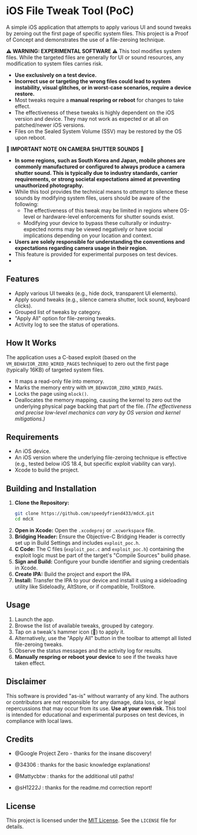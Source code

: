 # iOS File Tweak Tool (PoC)

A simple iOS application that attempts to apply various UI and sound tweaks by zeroing out the first page of specific system files. This project is a Proof of Concept and demonstrates the use of a file-zeroing technique.

**⚠️ WARNING: EXPERIMENTAL SOFTWARE ⚠️**
This tool modifies system files. While the targeted files are generally for UI or sound resources, any modification to system files carries risk.
- **Use exclusively on a test device.**
- **Incorrect use or targeting the wrong files could lead to system instability, visual glitches, or in worst-case scenarios, require a device restore.**
- Most tweaks require a **manual respring or reboot** for changes to take effect.
- The effectiveness of these tweaks is highly dependent on the iOS version and device. They may not work as expected or at all on patched/newer iOS versions.
- Files on the Sealed System Volume (SSV) may be restored by the OS upon reboot.

**📸 IMPORTANT NOTE ON CAMERA SHUTTER SOUNDS 📸**
- **In some regions, such as South Korea and Japan, mobile phones are commonly manufactured or configured to always produce a camera shutter sound. This is typically due to industry standards, carrier requirements, or strong societal expectations aimed at preventing unauthorized photography.**
- While this tool provides the technical means to *attempt* to silence these sounds by modifying system files, users should be aware of the following:
    - The effectiveness of this tweak may be limited in regions where OS-level or hardware-level enforcements for shutter sounds exist.
    - Modifying your device to bypass these culturally or industry-expected norms may be viewed negatively or have social implications depending on your location and context.
- **Users are solely responsible for understanding the conventions and expectations regarding camera usage in their region.**
- This feature is provided for experimental purposes on test devices.
- 
## Features

-   Apply various UI tweaks (e.g., hide dock, transparent UI elements).
-   Apply sound tweaks (e.g., silence camera shutter, lock sound, keyboard clicks).
-   Grouped list of tweaks by category.
-   "Apply All" option for file-zeroing tweaks.
-   Activity log to see the status of operations.

## How It Works

The application uses a C-based exploit (based on the `VM_BEHAVIOR_ZERO_WIRED_PAGES` technique) to zero out the first page (typically 16KB) of targeted system files.
- It maps a read-only file into memory.
- Marks the memory entry with `VM_BEHAVIOR_ZERO_WIRED_PAGES`.
- Locks the page using `mlock()`.
- Deallocates the memory mapping, causing the kernel to zero out the underlying physical page backing that part of the file.
*(The effectiveness and precise low-level mechanics can vary by OS version and kernel mitigations.)*

## Requirements

-   An iOS device.
-   An iOS version where the underlying file-zeroing technique is effective (e.g., tested below iOS 18.4, but specific exploit viability can vary).
-   Xcode to build the project.

## Building and Installation

1.  **Clone the Repository:**
    ```bash
    git clone https://github.com/speedyfriend433/mdcX.git
    cd mdcX
    ```
2.  **Open in Xcode:**
    Open the `.xcodeproj` or `.xcworkspace` file.
3.  **Bridging Header:**
    Ensure the Objective-C Bridging Header is correctly set up in Build Settings and includes `exploit_poc.h`.
4.  **C Code:**
    The C files (`exploit_poc.c` and `exploit_poc.h`) containing the exploit logic must be part of the target's "Compile Sources" build phase.
5.  **Sign and Build:**
    Configure your bundle identifier and signing credentials in Xcode.
6.  **Create IPA:**
    Build the project and export the IPA.
7.  **Install:**
    Transfer the IPA to your device and install it using a sideloading utility like Sideloadly, AltStore, or if compatible, TrollStore.

## Usage

1.  Launch the app.
2.  Browse the list of available tweaks, grouped by category.
3.  Tap on a tweak's hammer icon (🔨) to apply it.
4.  Alternatively, use the "Apply All" button in the toolbar to attempt all listed file-zeroing tweaks.
5.  Observe the status messages and the activity log for results.
6.  **Manually respring or reboot your device** to see if the tweaks have taken effect.

## Disclaimer

This software is provided "as-is" without warranty of any kind. The authors or contributors are not responsible for any damage, data loss, or legal repercussions that may occur from its use. **Use at your own risk.** This tool is intended for educational and experimental purposes on test devices, in compliance with local laws.

## Credits

- @Google Project Zero - thanks for the insane discovery!
  
- @34306 : thanks for the basic knowledge explanations!

- @Mattycbtw : thanks for the additional util paths!
 
- @sH1222J : thanks for the readme.md correction report!

## License

This project is licensed under the [MIT License](https://github.com/speedyfriend433/mdcX/blob/main/LICENSE). See the `LICENSE` file for details.
